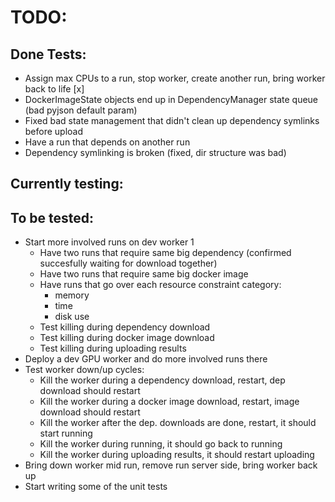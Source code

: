 # TODO:
## Done Tests:
  - Assign max CPUs to a run, stop worker, create another run, bring worker back to life [x]
  - DockerImageState objects end up in DependencyManager state queue (bad pyjson default param)
  - Fixed bad state management that didn't clean up dependency symlinks before upload
  - Have a run that depends on another run
  - Dependency symlinking is broken (fixed, dir structure was bad)

## Currently testing:

## To be tested:
  - Start more involved runs on dev worker 1
    - Have two runs that require same big dependency (confirmed succesfully waiting for download together)
    - Have two runs that require same big docker image
    - Have runs that go over each resource constraint category:
      - memory
      - time
      - disk use
    - Test killing during dependency download
    - Test killing during docker image download
    - Test killing during uploading results
  - Deploy a dev GPU worker and do more involved runs there
  - Test worker down/up cycles:
    - Kill the worker during a dependency download, restart, dep download should restart
    - Kill the worker during a docker image download, restart, image download should restart
    - Kill the worker after the dep. downloads are done, restart, it should start running
    - Kill the worker during running, it should go back to running
    - Kill the worker during uploading results, it should restart uploading
  - Bring down worker mid run, remove run server side, bring worker back up
  - Start writing some of the unit tests
